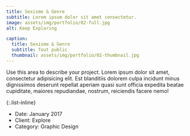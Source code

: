 ```yaml
---
title: Sexisme & Genre
subtitle: Lorem ipsum dolor sit amet consectetur.
image: assets/img/portfolio/02-full.jpg
alt: Keep Exploring

caption:
  title: Sexisme & Genre
  subtitle: Tout public
  thumbnail: assets/img/portfolio/02-thumbnail.jpg
---
```

Use this area to describe your project. Lorem ipsum dolor sit amet, consectetur adipisicing elit. Est blanditiis dolorem culpa incidunt minus dignissimos deserunt repellat aperiam quasi sunt officia expedita beatae cupiditate, maiores repudiandae, nostrum, reiciendis facere nemo!

{:.list-inline}
- Date: January 2017
- Client: Explore
- Category: Graphic Design

